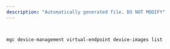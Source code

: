 ```yaml
---
description: "Automatically generated file. DO NOT MODIFY"
---
```


```bash


mgc device-management virtual-endpoint device-images list

```